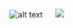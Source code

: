 
![alt text](https://files.catbox.moe/zrtdw3.gif)
‎ ‎ ‎ ‎ ‎ ‎ ‎ ‎ ‎ ‎ ‎ ‎ ‎ ‎ ‎ ‎ ‎ ‎ ‎ ‎ ‎ ‎ ‎ ‎ ‎ ‎ ‎ ‎ ‎ ‎ ‎ ‎ ‎ ![](https://komarev.com/ghpvc/?username=boothiIl&color=e22a1a&style=plastic&label=⌖&base=100)

